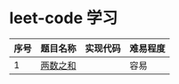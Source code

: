 # leet-code 学习
| 序号 | 题目名称                                              | 实现代码 | 难易程度 |
| ---- | ----------------------------------------------------- | -------- | -------- |
| 1    | [两数之和](https://leetcode-cn.com/problems/two-sum/) |          | 容易     |


